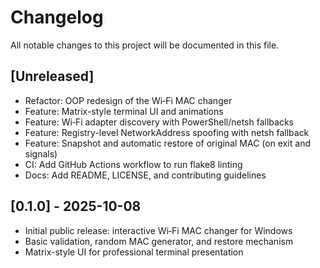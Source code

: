 # Changelog

All notable changes to this project will be documented in this file.

## [Unreleased]
- Refactor: OOP redesign of the Wi‑Fi MAC changer
- Feature: Matrix-style terminal UI and animations
- Feature: Wi‑Fi adapter discovery with PowerShell/netsh fallbacks
- Feature: Registry-level NetworkAddress spoofing with netsh fallback
- Feature: Snapshot and automatic restore of original MAC (on exit and signals)
- CI: Add GitHub Actions workflow to run flake8 linting
- Docs: Add README, LICENSE, and contributing guidelines

## [0.1.0] - 2025-10-08
- Initial public release: interactive Wi‑Fi MAC changer for Windows
- Basic validation, random MAC generator, and restore mechanism
- Matrix-style UI for professional terminal presentation
